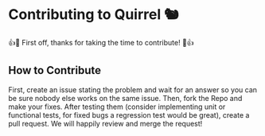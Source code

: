 # Contributing to Quirrel 🐿

👍🎉 First off, thanks for taking the time to contribute! 🎉👍

## How to Contribute

First, create an issue stating the problem and wait for an answer so you can be sure nobody else works on the same issue.
Then, fork the Repo and make your fixes.
After testing them (consider implementing unit or functional tests, for fixed bugs a regression test would be great), create a pull request.
We will happily review and merge the request!

